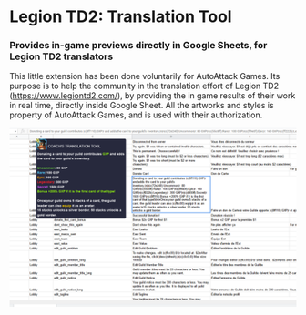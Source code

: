 # Legion TD2: Translation Tool
### Provides in-game previews directly in Google Sheets, for Legion TD2 translators

This little extension has been done voluntarily for AutoAttack Games. Its purpose is to help the community in the translation effort of Legion TD2 (https://www.legiontd2.com/), by providing the in game results of their work in real time, directly inside Google Sheet. All the artworks and styles is property of AutoAttack Games, and is used with their authorization.

![screenshot](https://github.com/Kidev/LTD2_TranslationTool/raw/main/screenshot.png)
